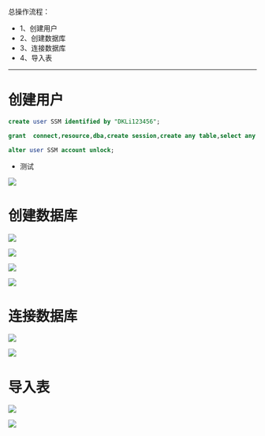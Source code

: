 总操作流程：
- 1、创建用户
- 2、创建数据库
- 3、连接数据库
- 4、导入表

***

# 创建用户

```sql
create user SSM identified by "DKLi123456";

grant  connect,resource,dba,create session,create any table,select any dictionary to SSM;

alter user SSM account unlock;
```

- 测试

![](image/2-1.png)


# 创建数据库

![](image/2-2.png)

![](image/2-3.png)

![](image/2-4.png)

![](image/2-5.png)

# 连接数据库

![](image/2-6.png)

![](image/2-7.png)


# 导入表

![](image/2-8.png)

![](image/2-9.png)